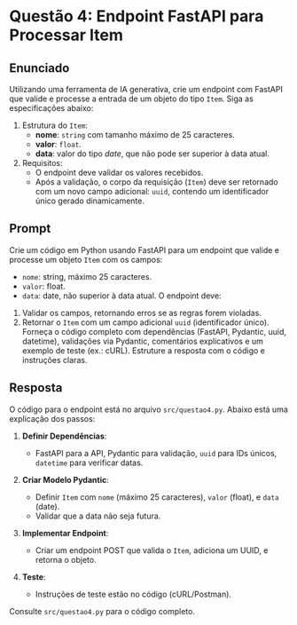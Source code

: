 # Questão 4: Endpoint FastAPI para Processar Item

## Enunciado
Utilizando uma ferramenta de IA generativa, crie um endpoint com FastAPI que valide e processe a entrada de um objeto do tipo `Item`. Siga as especificações abaixo:
1. Estrutura do `Item`:
   - **nome**: `string` com tamanho máximo de 25 caracteres.
   - **valor**: `float`.
   - **data**: valor do tipo *date*, que não pode ser superior à data atual.
2. Requisitos:
   - O endpoint deve validar os valores recebidos.
   - Após a validação, o corpo da requisição (`Item`) deve ser retornado com um novo campo adicional: `uuid`, contendo um identificador único gerado dinamicamente.

## Prompt
Crie um código em Python usando FastAPI para um endpoint que valide e processe um objeto `Item` com os campos:
- `nome`: string, máximo 25 caracteres.
- `valor`: float.
- `data`: date, não superior à data atual.
O endpoint deve:
1. Validar os campos, retornando erros se as regras forem violadas.
2. Retornar o `Item` com um campo adicional `uuid` (identificador único).
Forneça o código completo com dependências (FastAPI, Pydantic, uuid, datetime), validações via Pydantic, comentários explicativos e um exemplo de teste (ex.: cURL). Estruture a resposta com o código e instruções claras.

## Resposta
O código para o endpoint está no arquivo `src/questao4.py`. Abaixo está uma explicação dos passos:

1. **Definir Dependências**:
   - FastAPI para a API, Pydantic para validação, `uuid` para IDs únicos, `datetime` para verificar datas.

2. **Criar Modelo Pydantic**:
   - Definir `Item` com `nome` (máximo 25 caracteres), `valor` (float), e `data` (date).
   - Validar que a data não seja futura.

3. **Implementar Endpoint**:
   - Criar um endpoint POST que valida o `Item`, adiciona um UUID, e retorna o objeto.

4. **Teste**:
   - Instruções de teste estão no código (cURL/Postman).

Consulte `src/questao4.py` para o código completo.